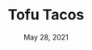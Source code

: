 ---
title: "Tofu Tacos"
date: "May 28, 2021"
prepTime: "15 min" 
cookingTime: "30 min"
totalTime: "45 min"
topic: "Tacos"
originalLink: "https://www.eatingwell.com/recipe/7891013/chipotle-tofu-tacos/"
scottRating: 5
ingredients: [
  {
    name: Lime Juice,
    amount: 5,
    metric: 75g,
    unit: tbsp
  },
  {
    name: Cornstarch,
    amount: .25,
    metric: 30g,
    unit: cup
  },
  {
    name: Canola oil or avocado oil,
    amount: 2,
    metric: 2,
    unit: tbsp
  },
  {
    name: "Adobo Sauce",
    preparation: ", divided (from canned chipotles or sometimes sold separately)",
    amount: 1.5,
    metric: 30g,
    unit: tbsp
  },
  {
    name: Garlic,
    amount: 4,
    metric: 22g,
    unit: cloves,
  },
  {
    name: Cumin,
    amount: 1,
    metric: 6g,
    unit: tbsp,
  },
  {
    name: Extra-firm tofu,
    preparation: ", ripped and torn into 1\" pieces",
    amount: 2,
    metric: 794g,
    unit: brick
  },
  {
    name: salt,
    amount: 1,
    metric: 5g,
    unit: tsp
  },
  {
    name: Cabbage,
    preparation: ", shredded",
    amount: 210,
    unit: g
  },
  {
    name: Light sour cream,
    amount: .5,
    metric: 120g,
    unit: cups
  },
  {
    name: Fresh Cilantro, 
    amount: .25,
    metric: 10g,
    unit: cups,
  },
  {
    name: Whole Wheat Tortillas,
    amount: 12,
    unit: count
  }
]
directions: [
  "Drain Tofu and press out excess water under weight and fresh towel",
  "Preheat oven to 450f",
  "Coat large baking sheet with oil",
  "Whisk 2/5 lime juice, cornstarch, oil, 2/3 of adobo, 3/4 of garlic, cumin",
  "Unwrap tofu and pull apart to shred",
  "Add shredded tofu to bowl and mix to coat",
  "Put tofu on baking sheet, spreading evenly",
  "Bake tofu and flip halfway through until golden brown (20-25 minutes)",
  "Shred cabbage.",
  "Mix sour cream, 1/5 lime juice, 1/2 adobo sauce, remaining garlic, salt in a small bowl.",
  "Toss cabbage, cilantro, and remaining lime juice in a medium bowl",
  "Serve in warmed tortillas"
]

---